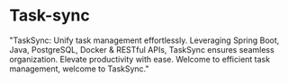 # Task-sync
"TaskSync: Unify task management effortlessly. Leveraging Spring Boot, Java, PostgreSQL, Docker &amp; RESTful APIs, TaskSync ensures seamless organization. Elevate productivity with ease. Welcome to efficient task management, welcome to TaskSync."

